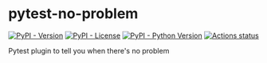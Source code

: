 # pytest-no-problem

[![PyPI - Version](https://img.shields.io/pypi/v/pytest-no-problem.svg)](https://pypi.python.org/pypi/pytest-no-problem)
[![PyPI - License](https://img.shields.io/pypi/l/pytest-no-problem.svg)](https://github.com/benberryallwood/pytest-no-problem/blob/main/LICENSE)
[![PyPI - Python Version](https://img.shields.io/pypi/pyversions/pytest-no-problem.svg)](https://pypi.python.org/pypi/pytest-no-problem)
[![Actions status](https://github.com/benberryallwood/pytest-no-problem/actions/workflows/ci.yml/badge.svg?branch=main)](https://github.com/benberryallwood/pytest-no-problem/actions/workflows/ci.yml)

Pytest plugin to tell you when there's no problem
